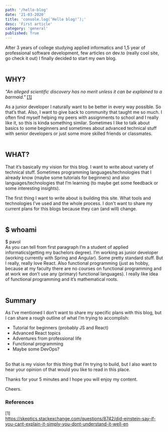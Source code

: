 ```yaml
---
path: '/hello-blog'
date: '21-03-2020'
title: 'console.log(‘Hello blog!’);'
desc: 'First article'
category: 'general'
published: True
---
```


After 3 years of college studying applied informatics and 1,5 year of professional software development, few articles on dev.to (really cool site, go check it out) I finally decided to start my own blog.<br>
<br>

## WHY?

_"An alleged scientific discovery has no merit unless it can be explained to a barmaid."_ [[1]](https://skeptics.stackexchange.com/questions/8742/did-einstein-say-if-you-cant-explain-it-simply-you-dont-understand-it-well-en)
<br>

As a junior developer I naturally want to be better in every way possible. So that’s that. Also, I want to give back to community that taught me so much. I often find myself helping my peers with assignments to school and I really like it, so this is kinda something similar. Sometimes I like to talk about basics to some beginners and sometimes about advanced technical stuff with senior developers or just some more skilled friends or classmates.<br>
<br>

## WHAT?

That it’s basically my vision for this blog. I want to write about variety of technical stuff. Sometimes programming languages/technologies that I already know (maybe some tutorials for beginners) and also languages/technologies that I’m learning (to maybe get some feedback or some interesting insights).<br>

The first thing I want to write about is building this site. What tools and technologies I’ve used and the whole process. I don't want to share my current plans for this blogs because they can (and will) change.<br>
<br>

## \$ whoami

\$ pavol<br>
As you can tell from first paragraph I’m a student of applied informatics(getting my bachelors degree). I’m working as junior developer (working currently with Spring and Angular). Some pretty standard stuff. But I really, really love React. Also functional programming (just as hobby, because at my faculty there are no courses on functional programming and at work we don’t use any (primary) functional languages). I really like idea of functional programming and it’s mathematical roots.<br>
<br>

## Summary

As I’ve mentioned I don't want to share my specific plans with this blog, but I can share a rough outline of what I’m trying to accomplish:

* Tutorial for beginners (probably JS and React)
* Advanced React topics
* Adventures from professional life
* Functional programming
* Maybe some DevOps?
<br>
So that is my vision for this thing that I’m trying to build, but I also want to hear your opinion of that would you like to read in this place.<br>

Thanks for your 5 minutes and I hope you will enjoy my content.

Cheers.
<br>

### References

[1] <br> <https://skeptics.stackexchange.com/questions/8742/did-einstein-say-if-you-cant-explain-it-simply-you-dont-understand-it-well-en>
